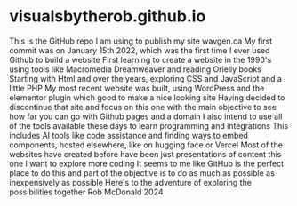 # visualsbytherob.github.io
This is the GitHub repo I am using to publish my site wavgen.ca
My first commit was on January 15th 2022, which was the first time I ever used Github to build a website
First learning to create a website in the 1990's using tools like Macromedia Dreamweaver and reading Orielly books
Starting with Html and over the years, exploring CSS and JavaScript and a little PHP
My most recent website was built, using WordPress and the elementor plugin which good to make a nice looking site
Having decided to discontinue that site and focus on this one with the main objective to see how far you can go with Github pages and a domain
I also intend to use all of the tools available these days to learn programming and integrations 
This includes AI tools like code assistance and finding ways to embed components, hosted elsewhere, like on hugging face or Vercel
Most of the websites have created before have been just presentations of content this one I want to explore more coding 
It seems to me like GitHub is the perfect place to do this and part of the objective is to do as much as possible as inexpensively as possible 
Here's to the adventure of exploring the possibilities together 
Rob McDonald 2024